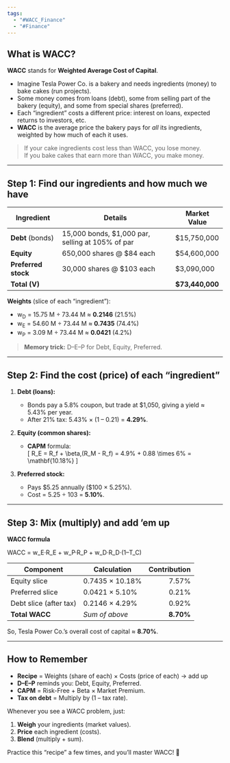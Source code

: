 ```yaml
---
tags:
  - "#WACC_Finance"
  - "#Finance"
---
```

## What is WACC?

**WACC** stands for **Weighted Average Cost of Capital**.

- Imagine Tesla Power Co. is a bakery and needs ingredients (money) to bake cakes (run projects).
- Some money comes from loans (debt), some from selling part of the bakery (equity), and some from special shares (preferred).
- Each “ingredient” costs a different price: interest on loans, expected returns to investors, etc.
- **WACC** is the average price the bakery pays for _all_ its ingredients, weighted by how much of each it uses.

> If your cake ingredients cost less than WACC, you lose money.  
> If you bake cakes that earn more than WACC, you make money.

---

## Step 1: Find our ingredients and how much we have

| Ingredient         | Details                                           | Market Value      |
|--------------------|----------------------------------------------------|-------------------|
| **Debt** (bonds)   | 15,000 bonds, \$1,000 par, selling at 105% of par   | \$15,750,000      |
| **Equity**         | 650,000 shares @ \$84 each                         | \$54,600,000      |
| **Preferred stock**| 30,000 shares @ \$103 each                         | \$3,090,000       |
| **Total (V)**      |                                                    | **\$73,440,000**  |

**Weights** (slice of each “ingredient”):  
- w<sub>D</sub> = 15.75 M ÷ 73.44 M ≈ **0.2146** (21.5%)  
- w<sub>E</sub> = 54.60 M ÷ 73.44 M ≈ **0.7435** (74.4%)  
- w<sub>P</sub> = 3.09 M ÷ 73.44 M ≈ **0.0421** (4.2%)  

> **Memory trick:** D–E–P for Debt, Equity, Preferred.

---

## Step 2: Find the cost (price) of each “ingredient”

1. **Debt (loans):**  
   - Bonds pay a 5.8% coupon, but trade at \$1,050, giving a yield ≈ 5.43% per year.  
   - After 21% tax: 5.43% × (1 – 0.21) = **4.29%**.

2. **Equity (common shares):**  
   - **CAPM** formula:  
     \[
       R_E = R_f + \beta\,(R_M - R_f)
           = 4.9\% + 0.88 \times 6\%
           = \mathbf{10.18\%}
     \]

3. **Preferred stock:**  
   - Pays \$5.25 annually (\$100 × 5.25%).  
   - Cost = 5.25 ÷ 103 = **5.10%**.

---

## Step 3: Mix (multiply) and add ’em up

**WACC formula**  

WACC = w_E·R_E + w_P·R_P + w_D·R_D·(1–T_C)


| Component               | Calculation         | Contribution |
|-------------------------|---------------------|-------------:|
| Equity slice            | 0.7435 × 10.18%     | 7.57%        |
| Preferred slice         | 0.0421 × 5.10%      | 0.21%        |
| Debt slice (after tax)  | 0.2146 × 4.29%      | 0.92%        |
| **Total WACC**          | _Sum of above_      | **8.70%**    |

So, Tesla Power Co.’s overall cost of capital ≈ **8.70%**.

---

## How to Remember

- **Recipe** = Weights (share of each) × Costs (price of each) → add up  
- **D–E–P** reminds you: Debt, Equity, Preferred.  
- **CAPM** = Risk-Free + Beta × Market Premium.  
- **Tax on debt** = Multiply by (1 – tax rate).  

Whenever you see a WACC problem, just:  
1. **Weigh** your ingredients (market values).  
2. **Price** each ingredient (costs).  
3. **Blend** (multiply + sum).  

Practice this “recipe” a few times, and you’ll master WACC! 🎂  
